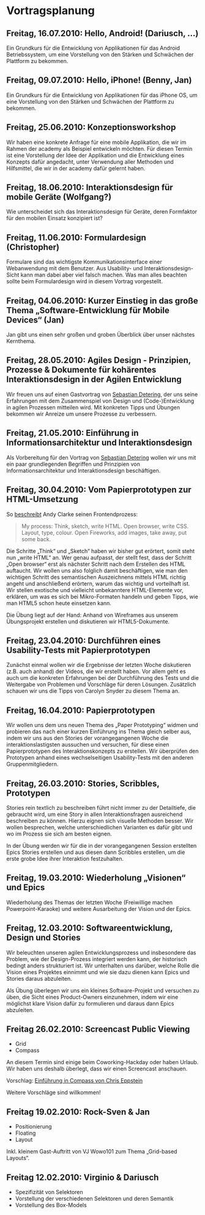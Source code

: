 Vortragsplanung
===============

Freitag, 16.07.2010: Hello, Android! (Dariusch, …)
--------------------------------------------------

Ein Grundkurs für die Entwicklung von Applikationen für das Android Betriebssystem, um eine Vorstellung von den
Stärken und Schwächen der Plattform zu bekommen.

Freitag, 09.07.2010: Hello, iPhone! (Benny, Jan)
------------------------------------------------

Ein Grundkurs für die Entwicklung von Applikationen für das iPhone OS, um eine Vorstellung von den
Stärken und Schwächen der Plattform zu bekommen.

Freitag, 25.06.2010: Konzeptionsworkshop
----------------------------------------

Wir haben eine konkrete Anfrage für eine mobile Applikation, die wir im Rahmen der academy als Beispiel
entwickeln möchten. Für diesen Termin ist eine Vorstellung der Idee der Applikation und die Entwicklung
eines Konzepts dafür angedacht, unter Verwendung aller Methoden und Hilfsmittel, die wir in der
academy dafür gelernt haben.

Freitag, 18.06.2010: Interaktionsdesign für mobile Geräte (Wolfgang?)
---------------------------------------------------------------------

Wie unterscheidet sich das Interaktionsdesign für Geräte, deren Formfaktor für den mobilen Einsatz
konzipiert ist?

Freitag, 11.06.2010: Formulardesign (Christopher)
-------------------------------------------------

Formulare sind das wichtigste Kommunikationsinterface einer Webanwendung mit dem Benutzer. Aus Usability-
und Interaktionsdesign-Sicht kann man dabei aber viel falsch machen. Was man alles beachten sollte
beim Formulardesign wird in diesem Vortrag vorgestellt.

Freitag, 04.06.2010: Kurzer Einstieg in das große Thema „Software-Entwicklung für Mobile Devices“ (Jan)
-------------------------------------------------------------------------------------------------------

Jan gibt uns einen sehr großen und groben Überblick über unser nächstes Kernthema.

Freitag, 28.05.2010: Agiles Design - Prinzipien, Prozesse & Dokumente für kohärentes Interaktionsdesign in der Agilen Entwicklung
---------------------------------------------------------------------------------------------------------------------------------

Wir freuen uns auf einen Gastvortrag von [Sebastian Detering][website-deterding], der uns seine Erfahrungen
mit dem Zusammenspiel von Design und (Code-)Entwicklung in agilen Prozessen mitteilen wird. Mit konkreten
Tipps und Übungen bekommen wir Anreize um unsere Prozesse zu verbessern.

Freitag, 21.05.2010: Einführung in Informationsarchitektur und Interaktionsdesign
---------------------------------------------------------------------------------

Als Vorbereitung für den Vortrag von [Sebastian Detering][website-deterding] wollen wir uns mit ein
paar grundlegenden Begriffen und Prinzipien von Informationsarchitektur und
Interaktionsdesign beschäftigen.

Freitag, 30.04.2010: Vom Papierprototypen zur HTML-Umsetzung
------------------------------------------------------------

So [beschreibt][andy-clarkes-process] Andy Clarke seinen Frontendprozess:

> My process: Think, sketch, write HTML. Open browser, write CSS. Layout, type, colour. Open Fireworks, add images, take away, put some back.

Die Schritte „Think“ und „Sketch“ haben wir bisher gut erörtert, somit steht nun „write HTML“ an.
Wer genau aufpasst, der stellt fest, dass der Schritt „Open browser“ erst als nächster Schritt nach dem Erstellen des
HTML auftaucht. Wir wollen uns also folglich damit beschäftigen, wie man den wichtigen Schritt des
semantischen Auszeichnens mittels HTML richtig angeht und anschließend erörtern, warum das wichtig und
vorteilhaft ist. Wir stellen exotische und vielleicht unbekanntere HTML-Elemente vor, erklären, um was es sich
bei Mikro-Formaten handeln und geben Tipps, wie man HTML5 schon heute einsetzen kann.

Die Übung liegt auf der Hand: Anhand von Wireframes aus unserem Übungsprojekt erstellen und diskutieren
wir HTML5-Dokumente.

Freitag, 23.04.2010: Durchführen eines Usability-Tests mit Papierprototypen
---------------------------------------------------------------------------

Zunächst einmal wollen wir die Ergebnisse der letzten Woche diskutieren (z.B. auch anhand)
der Videos, die wir erstellt haben. Vor allem geht es auch um die konkreten Erfahrungen bei
der Durchführung des Tests und die Weitergabe von Problemen und Vorschläge für deren Lösungen.
Zusätzlich schauen wir uns die Tipps von Carolyn Snyder zu diesem Thema an.

Freitag, 16.04.2010: Papierprototypen
-------------------------------------

Wir wollen uns dem uns neuen Thema des „Paper Prototyping“ widmen und probieren das nach einer
kurzen Einführung ins Thema gleich selber aus, indem wir uns aus den Stories der vorangegangenen
Woche die interaktionslastigsten aussuchen und versuchen, für diese einen Papierprototypen des
Interaktionskonzepts zu erstellen. Wir überprüfen den Prototypen anhand eines wechselseitigen
Usability-Tests mit den anderen Gruppenmitgliedern.

Freitag, 26.03.2010: Stories, Scribbles, Prototypen
---------------------------------------------------

Stories rein textlich zu beschreiben führt nicht immer zu der Detailtiefe, die gebraucht wird,
um eine Story in allen Interaktionsfragen ausreichend beschreiben zu können. Hierzu eignen
sich visuelle Methoden besser. Wir wollen besprechen, welche unterschiedlichen Varianten es
dafür gibt und wo im Prozess sie sich am besten eignen.

In der Übung werden wir für die in der vorangegangenen Session erstellten Epics Stories erstellen
und aus diesen dann Scribbles erstellen, um die erste grobe Idee ihrer Interaktion festzuhalten.

Freitag, 19.03.2010: Wiederholung „Visionen“ und Epics
------------------------------------------------------

Wiederholung des Themas der letzten Woche (Freiwillige machen Powerpoint-Karaoke) und weitere
Ausarbeitung der Vision und der Epics.

Freitag, 12.03.2010: Softwareentwicklung, Design und Stories
------------------------------------------------------------

Wir beleuchten unseren agilen Entwicklungsprozess und insbesondere das Problem, wie
der Design-Prozess integriert werden kann, der historisch bedingt anders strukturiert
ist. Wir unterhalten uns darüber, welche Rolle die Vision eines Projektes einnimmt und wie
sie dazu dienen kann Epics und Stories daraus abzuleiten.

Als Übung überlegen wir uns ein kleines Software-Projekt und versuchen zu üben, die
Sicht eines Product-Owners einzunehmen, indem wir eine möglichst klare Vision dafür zu
formulieren und daraus dann Epics abzuleiten.

Freitag 26.02.2010: Screencast Public Viewing
---------------------------------------------

- Grid
- Compass

An diesem Termin sind einige beim Coworking-Hackday oder haben Urlaub.
Wir haben uns deshalb überlegt, dass wir einen Screencast anschauen.

Vorschlag:
[Einführung in Compass von Chris Eppstein][1]

Weitere Vorschläge sind willkommen!

Freitag 19.02.2010: Rock-Sven & Jan
-----------------------------------

- Positionierung
- Floating
- Layout

Inkl. kleinem Gast-Auftritt von VJ Wowo101 zum Thema „Grid-based Layouts“.

Freitag 12.02.2010: Virginio & Dariusch
---------------------------------------

- Spezifizität von Selektoren
- Vorstellung der verschiedenen Selektoren und deren Semantik
- Vorstellung des Box-Models


[1]: http://wiki.github.com/chriseppstein/compass/
[andy-clarkes-process]: http://twitter.com/Malarkey/status/4057082247
[website-deterding]: http://www.codingconduct.cc